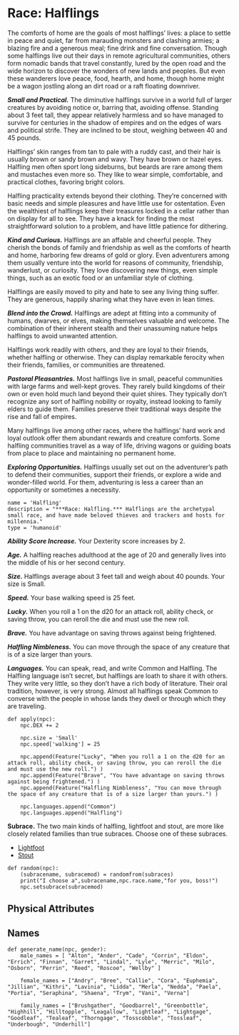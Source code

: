 # Race: Halflings
The comforts of home are the goals of most halflings’ lives: a place to settle in peace and quiet, far from marauding monsters and clashing armies; a blazing fire and a generous meal; fine drink and fine conversation. Though some halflings live out their days in remote agricultural communities, others form nomadic bands that travel constantly, lured by the open road and the wide horizon to discover the wonders of new lands and peoples. But even these wanderers love peace, food, hearth, and home, though home might be a wagon jostling along an dirt road or a raft floating downriver.

***Small and Practical.*** The diminutive halflings survive in a world full of larger creatures by avoiding notice or, barring that, avoiding offense. Standing about 3 feet tall, they appear relatively harmless and so have managed to survive for centuries in the shadow of empires and on the edges of wars and political strife. They are inclined to be stout, weighing between 40 and 45 pounds.

Halflings’ skin ranges from tan to pale with a ruddy cast, and their hair is usually brown or sandy brown and wavy. They have brown or hazel eyes. Halfling men often sport long sideburns, but beards are rare among them and mustaches even more so. They like to wear simple, comfortable, and practical clothes, favoring bright colors.

Halfling practicality extends beyond their clothing. They’re concerned with basic needs and simple pleasures and have little use for ostentation. Even the wealthiest of halflings keep their treasures locked in a cellar rather than on display for all to see. They have a knack for finding the most straightforward solution to a problem, and have little patience for dithering.

***Kind and Curious.*** Halflings are an affable and cheerful people. They cherish the bonds of family and friendship as well as the comforts of hearth and home, harboring few dreams of gold or glory. Even adventurers among them usually venture into the world for reasons of community, friendship, wanderlust, or curiosity. They love discovering new things, even simple things, such as an exotic food or an unfamiliar style of clothing.

Halflings are easily moved to pity and hate to see any living thing suffer. They are generous, happily sharing what they have even in lean times.

***Blend into the Crowd.*** Halflings are adept at fitting into a community of humans, dwarves, or elves, making themselves valuable and welcome. The combination of their inherent stealth and their unassuming nature helps halflings to avoid unwanted attention.

Halflings work readily with others, and they are loyal to their friends, whether halfling or otherwise. They can display remarkable ferocity when their friends, families, or communities are threatened.

***Pastoral Pleasantries.*** Most halflings live in small, peaceful communities with large farms and well-kept groves. They rarely build kingdoms of their own or even hold much land beyond their quiet shires. They typically don’t recognize any sort of halfling nobility or royalty, instead looking to family elders to guide them. Families preserve their traditional ways despite the rise and fall of empires.

Many halflings live among other races, where the halflings’ hard work and loyal outlook offer them abundant rewards and creature comforts. Some halfling communities travel as a way of life, driving wagons or guiding boats from place to place and maintaining no permanent home.

***Exploring Opportunities.*** Halflings usually set out on the adventurer’s path to defend their communities, support their friends, or explore a wide and wonder-filled world. For them, adventuring is less a career than an opportunity or sometimes a necessity.

```
name = 'Halfling'
description = "***Race: Halfling.*** Halflings are the archetypal small race, and have made beloved thieves and trackers and hosts for millennia."
type = 'humanoid'
```

***Ability Score Increase.*** Your Dexterity score increases by 2.

***Age.*** A halfling reaches adulthood at the age of 20 and generally lives into the middle of his or her second century.

***Size.*** Halflings average about 3 feet tall and weigh about 40 pounds. Your size is Small.

***Speed.*** Your base walking speed is 25 feet.

***Lucky.*** When you roll a 1 on the d20 for an attack roll, ability check, or saving throw, you can reroll the die and must use the new roll.

***Brave.*** You have advantage on saving throws against being frightened.

***Halfling Nimbleness.*** You can move through the space of any creature that is of a size larger than yours.

***Languages.*** You can speak, read, and write Common and Halfling. The Halfling language isn’t secret, but halflings are loath to share it with others. They write very little, so they don’t have a rich body of literature. Their oral tradition, however, is very strong. Almost all halflings speak Common to converse with the people in whose lands they dwell or through which they are traveling.
```
def apply(npc):
    npc.DEX += 2

    npc.size = 'Small'
    npc.speed['walking'] = 25

    npc.append(Feature("Lucky", "When you roll a 1 on the d20 for an attack roll, ability check, or saving throw, you can reroll the die and must use the new roll.") )
    npc.append(Feature("Brave", "You have advantage on saving throws against being frightened.") )
    npc.append(Feature("Halfling Nimbleness", "You can move through the space of any creature that is of a size larger than yours.") )

    npc.languages.append("Common")
    npc.languages.append("Halfling")
```


**Subrace.** The two main kinds of halfling, lightfoot and stout, are more like closely related families than true subraces. Choose one of these subraces.

* [Lightfoot](Lightfoot.md)
* [Stout](Stout.md)

```
def random(npc):
    (subracename, subracemod) = randomfrom(subraces)
    print("I choose a",subracename,npc.race.name,"for you, boss!")
    npc.setsubrace(subracemod)
```

## Physical Attributes


## Names

```
def generate_name(npc, gender):
    male_names = [ "Alton", "Ander", "Cade", "Corrin", "Eldon", "Errich", "Finnan", "Garret", "Lindal", "Lyle", "Merric", "Milo", "Osborn", "Perrin", "Reed", "Roscoe", "Wellby" ]

    female_names = ["Andry", "Bree", "Callie", "Cora", "Euphemia", "Jillian", "Kithri", "Lavinia", "Lidda", "Merla", "Nedda", "Paela", "Portia", "Seraphina", "Shaena", "Trym", "Vani", "Verna"]

    family_names = ["Brushgather", "Goodbarrel", "Greenbottle", "Highhill", "Hilltopple", "Leagallow", "Lightleaf", "Lightgage", "Goodleaf", "Tealeaf", "Thorngage", "Tosscobble", "Tossleaf", "Underbough", "Underhill"]
```
